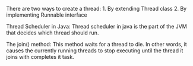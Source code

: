 There are two ways to create a thread:
    1. By extending Thread class
    2. By implementing Runnable interface

Thread Scheduler in Java:
    Thread scheduler in java is the part of the JVM that decides which thread should run.

The join() method:
    This method waits for a thread to die. In other words, it causes the currently
running threads to stop executing until the thread it joins with completes it task.